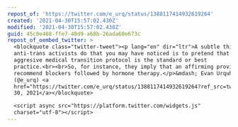 ```yaml
---
repost_of: 'https://twitter.com/e_urq/status/1388117414932619264'
created: '2021-04-30T15:57:02.430Z'
modified: '2021-04-30T15:57:02.430Z'
guid: 45c0e468-ffe7-40d9-a68b-26ada60e673c
repost_of_oembed_twitter: >
  <blockquote class="twitter-tweet"><p lang="en" dir="ltr">A subtle thing
  anti-trans activists do that you may have noticed is to pretend that the most
  aggresive medical transition protocol is the standard or best
  practice.<br><br>So, for instance, they imply that an affirming provider would
  recommend blockers followed by hormone therapy.</p>&mdash; Evan Urquhart
  (@e_urq) <a
  href="https://twitter.com/e_urq/status/1388117414932619264?ref_src=twsrc%5Etfw">April
  30, 2021</a></blockquote>

  <script async src="https://platform.twitter.com/widgets.js"
  charset="utf-8"></script>
---
```

 
